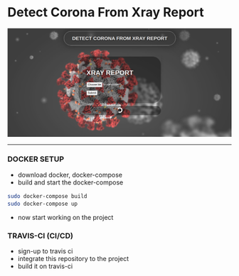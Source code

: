 # Detect Corona From Xray Report

<img src='staticfiles/corona.png' >

---
### DOCKER SETUP
* download docker, docker-compose
* build and start the docker-compose
```bash
sudo docker-compose build
sudo docker-compose up
```
* now start working on the project

### TRAVIS-CI (CI/CD)
* sign-up to travis ci
* integrate this repository to the project
*  build it on travis-ci

